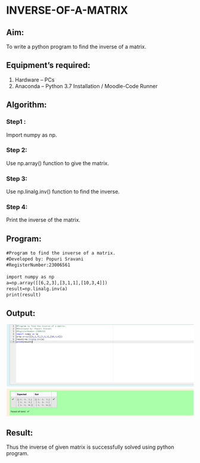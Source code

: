 # INVERSE-OF-A-MATRIX
## Aim:
To write a python program to find the inverse of a matrix.
## Equipment’s required:
1. 	Hardware – PCs
2. 	Anaconda – Python 3.7 Installation / Moodle-Code Runner
## Algorithm:

### Step1 : 
Import numpy as np.

### Step 2:
Use np.array() function to give the matrix.

### Step 3:
Use np.linalg.inv() function to find the inverse.

### Step 4: 
Print the inverse of the matrix.

## Program:
```
#Program to find the inverse of a matrix.
#Developed by: Popuri Sravani
#RegisterNumber:23006561 

import numpy as np
a=np.array([[6,2,3],[3,1,1],[10,3,4]])
result=np.linalg.inv(a)
print(result)

```

## Output:
![Alt text](<2023-07-25 (2).png>)

## Result:
Thus the inverse of given matrix is successfully solved using python program.

